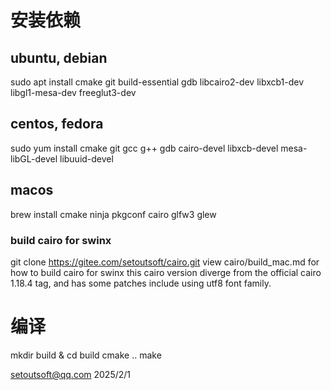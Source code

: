 ﻿
# 安装依赖
## ubuntu, debian
sudo apt install cmake git build-essential gdb libcairo2-dev libxcb1-dev libgl1-mesa-dev freeglut3-dev
## centos, fedora
sudo yum install cmake git gcc g++ gdb cairo-devel libxcb-devel mesa-libGL-devel libuuid-devel
## macos
brew install cmake ninja pkgconf cairo glfw3 glew
### build cairo for swinx
git clone https://gitee.com/setoutsoft/cairo.git
view cairo/build_mac.md for how to build cairo for swinx
this cairo version diverge from the official cairo 1.18.4 tag, and has some patches include using utf8 font family.
# 编译
mkdir build & cd build
cmake ..
make


setoutsoft@qq.com  2025/2/1

